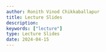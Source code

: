 ```yaml
---
author: Ronith Vinod Chikkaballapur
title: Lecture Slides
description:
keywords: ["lecture"]
type: Lecture Slides
date: 2024-04-15
---
```


